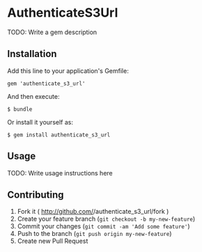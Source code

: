 # AuthenticateS3Url

TODO: Write a gem description

## Installation

Add this line to your application's Gemfile:

    gem 'authenticate_s3_url'

And then execute:

    $ bundle

Or install it yourself as:

    $ gem install authenticate_s3_url

## Usage

TODO: Write usage instructions here

## Contributing

1. Fork it ( http://github.com/<my-github-username>/authenticate_s3_url/fork )
2. Create your feature branch (`git checkout -b my-new-feature`)
3. Commit your changes (`git commit -am 'Add some feature'`)
4. Push to the branch (`git push origin my-new-feature`)
5. Create new Pull Request
